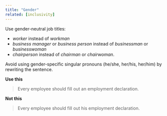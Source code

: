 ```yaml
---
title: "Gender"
related: [inclusivity]
---
```


Use gender-neutral job titles:

- *worker* instead of *workman*
- *business manager* or *business person* instead of *businessman* or *businesswoman*
- *chairperson* instead of *chairman* or *chairwoman*.

Avoid using gender-specific singular pronouns (he/she, her/his, her/him) by rewriting the sentence.

**Use this**

> Every employee should fill out an employment declaration.

**Not this**

> Every employee should fill out his employment declaration.
